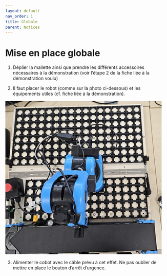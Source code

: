 ```yaml
---
layout: default
nav_order: 1
title: Globale
parent: Notices
---
```


# Mise en place globale

1. Déplier la mallette ainsi que prendre les différents accessoires nécessaires à la démonstration (voir l’étape 2 de la fiche liée à la démonstration voulu)

2. Il faut placer le robot (comme sur la photo ci-dessous) et les équipements utiles (cf. fiche liée à la démonstration).

![photos montrant le placement du cobot](../shared-assets/images/notices/globale.png)

3) Alimenter le cobot avec le câble prévu à cet effet. Ne pas oublier de mettre en place le bouton d’arrêt d’urgence.
